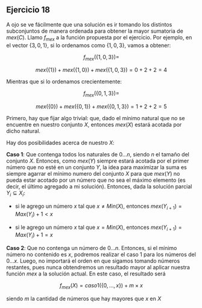 ## Ejercicio 18

A ojo se ve fácilmente que una solución es ir tomando los distintos subconjuntos de manera ordenada para obtener la mayor sumatoria de $mex(C)$. Llamo $f_{mex}$ a la función propuesta por el ejercicio. Por ejemplo, en el vector $\lbrace3, 0, 1\rbrace$, si lo ordenamos como $\lbrace 1, 0, 3\rbrace$, vamos a obtener:

$$
f_{mex}(\lbrace 1, 0, 3\rbrace) =
$$
 
$$
mex(\lbrace 1 \rbrace) + mex(\lbrace 1, 0\rbrace) + mex(\lbrace 1, 0, 3\rbrace) = 0 + 2+ 2 = 4
$$

Mientras que si lo ordenamos crecientemente:

$$
f_{mex}(\lbrace 0, 1, 3\rbrace) =
$$
 
$$
mex(\lbrace 0 \rbrace) + mex(\lbrace 0, 1\rbrace) + mex(\lbrace 0, 1, 3\rbrace) = 1 + 2+ 2 = 5
$$

Primero, hay que fijar algo trivial: que, dado el mínimo natural que no se encuentre en nuestro conjunto $X$, entonces $mex(X)$ estará acotada por dicho natural.

Hay dos posibilidades acerca de nuestro $X$:

**Caso 1**: Que contenga todos los naturales de $0...n$, siendo $n$ el tamaño del conjunto $X$. Entonces, como $mex(Y)$ siempre estará acotada por el primer número que no esté en un conjunto $Y$, la idea para maximizar la suma es siempre agarrar el mínimo numero del conjunto $X$ para que $mex(Y)$ no pueda estar acotado por un número que no sea el máximo elemento (es decir, el último agregado a mi solución). Entonces, dada la solución parcial $Y_i \subseteq X_i$:

- si le agrego un número $x$ tal que $x \neq Min(X)$, entonces $mex(Y_{i+1}) = Max(Y_i) + 1 < x$

- si le agrego un número $x$ tal que $x = Min(X)$, entonces $mex(Y_{i+1}) = Max(Y_i) + 1 = x$

**Caso 2**: Que no contenga un número de $0...n$. Entonces, si el mínimo número no contenido es $x$, podremos realizar el caso 1 para los números del $0...x$. Luego, no importará el orden en que sigamos tomando números restantes, pues nunca obtendremos un resultado mayor al aplicar nuestra función $mex$ a la solución actual. En este caso, el resultado será

$$
f_{mex}(X)= caso1 (\lbrace 0,...,x \rbrace) + m \times x
$$

siendo $m$ la cantidad de números que hay mayores que $x$ en $X$
